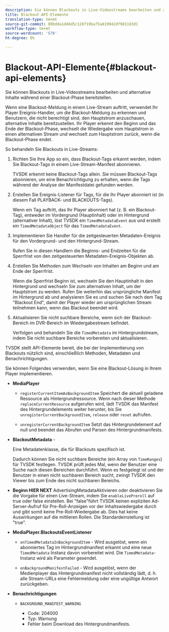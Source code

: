 ```yaml
---
description: Sie können Blackouts in Live-Videostreams bearbeiten und alternative Inhalte während einer Blackout-Phase bereitstellen.
title: Blackout-API-Elemente
translation-type: tm+mt
source-git-commit: 89bdda1d4bd5c126f19ba75a819942df901183d1
workflow-type: tm+mt
source-wordcount: '578'
ht-degree: 0%

---
```



# Blackout-API-Elemente{#blackout-api-elements}

Sie können Blackouts in Live-Videostreams bearbeiten und alternative Inhalte während einer Blackout-Phase bereitstellen.

Wenn eine Blackout-Meldung in einem Live-Stream auftritt, verwendet Ihr Player Ereignis-Handler, um die Blackout-Meldung zu erkennen und Benutzern, die nicht berechtigt sind, den Hauptstrom anzuschauen, alternative Inhalte bereitzustellen. Ihr Player erkennt den Beginn und das Ende der Blackout-Phase, wechselt die Wiedergabe vom Hauptstrom in einen alternativen Stream und wechselt zum Hauptstrom zurück, wenn die Blackout-Phase endet.

So behandeln Sie Blackouts in Live-Streams:

1. Richten Sie Ihre App so ein, dass Blackout-Tags erkannt werden, indem Sie Blackout-Tags in einem Live-Stream-Manifest abonnieren.

   TVSDK erkennt keine Blackout-Tags allein. Sie müssen Blackout-Tags abonnieren, um eine Benachrichtigung zu erhalten, wenn die Tags während der Analyse der Manifestdatei gefunden werden.
1. Erstellen Sie Ereignis-Listener für Tags, für die Ihr Player abonniert ist (in diesem Fall PLAYBACK- und BLACKOUTS-Tags).

   Wenn ein Tag auftritt, das Ihr Player abonniert hat (z. B. ein Blackout-Tag), entweder im Vordergrund (Hauptinhalt) oder im Hintergrund (alternativer Inhalt), löst TVSDK ein `TimedMetadataEvent` aus und erstellt ein `TimedMetadataObject` für das `TimedMetadataEvent`.

1. Implementieren Sie Handler für die zeitgesteuerten Metadaten-Ereignis für den Vordergrund- und den Hintergrund-Stream.

   Rufen Sie in diesen Handlern die Beginns- und Endzeiten für die Sperrfrist von den zeitgesteuerten Metadaten-Ereignis-Objekten ab.
1. Erstellen Sie Methoden zum Wechseln von Inhalten am Beginn und am Ende der Sperrfrist.

   Wenn die Sperrfrist Beginn ist, wechseln Sie den Hauptinhalt in den Hintergrund und wechseln Sie zum alternativen Inhalt, um der Hauptstrom zu werden. Rufen Sie weiterhin das ursprüngliche Manifest im Hintergrund ab und analysieren Sie es und suchen Sie nach dem Tag &quot;Blackout End&quot;, damit der Player wieder am ursprünglichen Stream teilnehmen kann, wenn das Blackout beendet wird.
1. Aktualisieren Sie nicht suchbare Bereiche, wenn sich der Blackout-Bereich im DVR-Bereich im Wiedergabestream befindet.

   Verfolgen und behandeln Sie die `TimedMetadata` im Hintergrundstream, indem Sie nicht suchbare Bereiche vorbereiten und aktualisieren.

TVSDK stellt API-Elemente bereit, die bei der Implementierung von Blackouts nützlich sind, einschließlich Methoden, Metadaten und Benachrichtigungen.

Sie können Folgendes verwenden, wenn Sie eine Blackout-Lösung in Ihrem Player implementieren.

* **MediaPlayer**

   * `registerCurrentItemAsBackgroundItem` Speichert die aktuell geladene Ressource als Hintergrundressource. Wenn nach dieser Methode `replaceCurrentResource` aufgerufen wird, lädt TVSDK das Manifest des Hintergrundelements weiter herunter, bis Sie `unregisterCurrentBackgroundItem`, `release` oder `reset` aufrufen.

   * `unregisterCurrentBackgroundItem` Setzt das Hintergrundelement auf null und beendet das Abrufen und Parsen des Hintergrundmanifests.

* **BlackoutMetadata** -

   Eine Metadatenklasse, die für Blackouts spezifisch ist.

   Dadurch können Sie nicht suchbare Bereiche (ein Array von `TimeRanges`) für TVSDK festlegen. TVSDK prüft jedes Mal, wenn der Benutzer eine Suche nach diesen Bereichen durchführt. Wenn es festgelegt ist und der Benutzer in einen nicht suchbaren Bereich sucht, zwingt TVSDK den Viewer bis zum Ende des nicht suchbaren Bereichs.

* **Beginn HIER NEXT** AdvertisingMetadataAktivieren oder deaktivieren Sie die Vorgabe für einen Live-Stream, indem Sie  `enableLivePreroll` auf true oder false einstellen. Bei &quot;false&quot;führt TVSDK keinen expliziten Ad-Server-Aufruf für Pre-Roll-Anzeigen vor der Inhaltswiedergabe durch und gibt somit keine Pre-Roll-Wiedergabe ab. Dies hat keine Auswirkungen auf die mittleren Rollen. Die Standardeinstellung ist &quot;true&quot;.

* **MediaPlayer.BlackoutsEventListener**

   * `onTimedMetadataInBackgroundItem` - Wird ausgelöst, wenn ein abonniertes Tag im Hintergrundmanifest erkannt und eine neue  `TimedMetadata` Instanz davon vorbereitet wird. Die `TimedMetadata`-Instanz wird als Parameter gesendet.

   * `onBackgroundManifestFailed` - Wird ausgelöst, wenn der Medienplayer das Hintergrundmanifest nicht vollständig lädt, d. h. alle Stream-URLs eine Fehlermeldung oder eine ungültige Antwort zurückgeben.

* **Benachrichtigungen**

   * `BACKGROUND_MANIFEST_WARNING`

      * Code: 204000
      * Typ: Warnung
      * Fehler beim Download des Hintergrundmanifests.